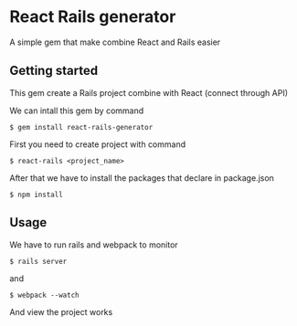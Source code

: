 # React Rails generator

A simple gem that make combine React and Rails easier

## Getting started
This gem create a Rails project combine with React (connect through API)

We can intall this gem by command
```
$ gem install react-rails-generator
```

First you need to create project with command
```
$ react-rails <project_name>
```

After that we have to install the packages that declare in package.json
```
$ npm install
```

## Usage
We have to run rails and webpack to monitor
```
$ rails server
```
and
```
$ webpack --watch
```
And view the project works
